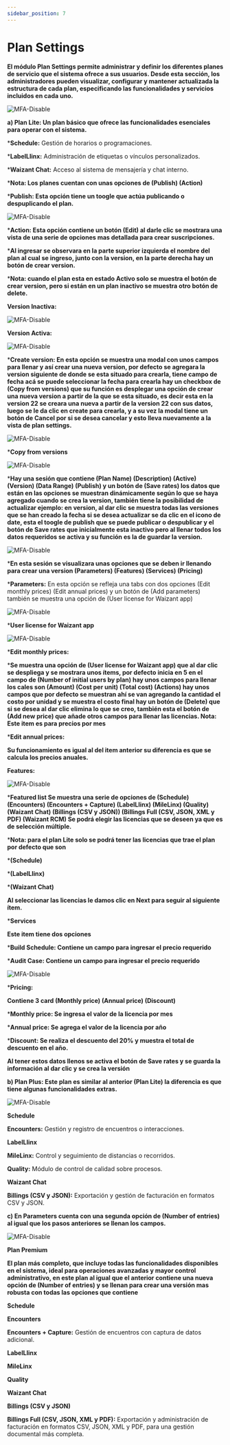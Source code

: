 ```yaml
---
sidebar_position: 7
---
```


# Plan Settings

**El módulo Plan Settings permite administrar y definir los diferentes planes de servicio que el sistema ofrece a sus usuarios. Desde esta sección, los administradores pueden visualizar, configurar y mantener actualizada la estructura de cada plan, especificando las funcionalidades y servicios incluidos en cada uno.**

![MFA-Disable](/img/backoffice-user/plan_settings_backoffice.png)

**a) Plan Lite: Un plan básico que ofrece las funcionalidades esenciales para operar con el sistema.**

***Schedule:**
Gestión de horarios o programaciones.

***LabelLlinx:**
Administración de etiquetas o vínculos personalizados.

***Waizant Chat:**
Acceso al sistema de mensajería y chat interno.

***Nota: Los planes cuentan con unas opciones de (Publish) (Action)**

***Publish: Esta opción tiene un toogle que actúa publicando o despuplicando el plan.**

![MFA-Disable](/img/backoffice-user/plan_lite_backoffice.png)

***Action: Esta opción contiene un botón (Edit) al darle clic se mostrara una vista de una serie de opciones mas detallada para crear suscripciones.**

***Al ingresar se observara en la parte superior izquierda el nombre del plan al cual se ingreso, junto con la version, en la parte derecha hay un botón de crear version.**

***Nota: cuando el plan esta en estado Activo solo se muestra el botón de crear version, pero si están en un plan inactivo se muestra otro botón de delete.**

**Version Inactiva:**

![MFA-Disable](/img/backoffice-user/version_inactivate_backoffice.png)

**Version Activa:**

![MFA-Disable](/img/backoffice-user/version_activate_backoffice.png)

***Create version: En esta opción se muestra una modal con unos campos para llenar y así crear una nueva version, por defecto se agregara la version siguiente de donde se esta situado para crearla, tiene campo de fecha acá se puede seleccionar la fecha para crearla hay un checkbox de (Copy from versions) que su función es desplegar una opción de crear una nueva version a partir de la que se esta situado, es decir esta en la version 22 se creara una nueva a partir de la version 22 con sus datos, luego se le da clic en create para crearla, y a su vez la modal tiene un botón de Cancel por si se desea cancelar y esto lleva nuevamente a la vista de plan settings.**

![MFA-Disable](/img/backoffice-user/new_version_backoffice.png) 

***Copy from versions**

![MFA-Disable](/img/backoffice-user/new_version_copy_backoffice.png)

***Hay una sesión que contiene (Plan Name) (Description) (Active) (Version) (Data Range) (Publish) y un botón de (Save rates) los datos que están en las opciones se muestran dinámicamente según lo que se haya agregado cuando se crea la version, también tiene la posibilidad de actualizar ejemplo: en version, al dar clic se muestra todas las versiones que se han creado la fecha si se desea actualizar se da clic en el icono de date, esta el toogle de publish que se puede publicar o despublicar y el botón de Save rates que inicialmente esta inactivo pero al llenar todos los datos requeridos se activa y su función es la de guardar la version.**

![MFA-Disable](/img/backoffice-user/plan_name_backoffice.png)

***En esta sesión se visualizara unas opciones que se deben ir llenando para crear una version (Parameters) (Features) (Services) (Pricing)**

***Parameters:**
En esta opción se refleja una tabs con dos opciones (Edit monthly prices) (Edit annual prices) y un botón de (Add parameters) también se muestra una opción de (User license for Waizant app)

![MFA-Disable](/img/backoffice-user/view_parameters_backoffice.png)

***User license for Waizant app**

![MFA-Disable](/img/backoffice-user/user_license_app.png)

***Edit monthly prices:**

***Se muestra una opción de (User license for Waizant app) que al dar clic se despliega y se mostrara unos ítems, por defecto inicia en 5 en el campo de (Number of initial users by plan) hay unos campos para llenar los cales son (Amount) (Cost per unit) (Total cost) (Actions) hay unos campos que por defecto se muestran ahí se van agregando la cantidad el costo por unidad y se muestra el costo final hay un botón de (Delete) que si se desea al dar clic elimina lo que se creo, también esta el botón de (Add new price) que añade otros campos para llenar las licencias. Nota: Este item es para precios por mes**

***Edit annual prices:**

**Su funcionamiento es igual al del item anterior su diferencia es que se calcula los precios anuales.**

**Features:**

![MFA-Disable](/img/backoffice-user/features_plant_backoffice.png)

***Featured list Se muestra una serie de opciones de (Schedule) (Encounters) (Encounters + Capture) (LabelLlinx) (MileLinx) (Quality) (Waizant Chat) (Billings (CSV y JSON)) (Billings Full (CSV, JSON, XML y PDF) (Waizant RCM) Se podrá elegir las licencias que se deseen ya que es de selección múltiple.**

***Nota: para el plan Lite solo se podrá tener las licencias que trae el plan por defecto que son**

***(Schedule)**

***(LabelLlinx)**

***(Waizant Chat)**

**Al seleccionar las licencias le damos clic en Next para seguir al siguiente ítem.**

***Services**

**Este item tiene dos opciones**

***Build Schedule: Contiene un campo para ingresar el precio requerido**

***Audit Case: Contiene un campo para ingresar el precio requerido**

![MFA-Disable](/img/backoffice-user/list_service_backoffice.png)

***Pricing:**

**Contiene 3 card (Monthly price) (Annual price) (Discount)**

***Monthly price: Se ingresa el valor de la licencia por mes**

***Annual price: Se agrega el valor de la licencia por año**

***Discount: Se realiza el descuento del 20% y muestra el total de descuento en el año.**

**Al tener estos datos llenos se activa el botón de Save rates y se guarda la información al dar clic y se crea la versión**

**b) Plan Plus: Este plan es similar al anterior (Plan Lite) la diferencia es que tiene algunas funcionalidades extras.**

![MFA-Disable](/img/backoffice-user/pircing_service_backoffice.png)

**Schedule**

**Encounters:**
Gestión y registro de encuentros o interacciones.

**LabelLlinx**

**MileLinx:**
Control y seguimiento de distancias o recorridos.

**Quality:**
Módulo de control de calidad sobre procesos.

**Waizant Chat**

**Billings (CSV y JSON):**
Exportación y gestión de facturación en formatos CSV y JSON.

**c) En Parameters cuenta con una segunda opción de (Number of entries) al igual que los pasos anteriores se llenan los campos.**

![MFA-Disable](/img/backoffice-user/number_of_entries.png)

**Plan Premium**

**El plan más completo, que incluye todas las funcionalidades disponibles en el sistema, ideal para operaciones avanzadas y mayor control administrativo, en este plan al igual que el anterior contiene una nueva opción de (Number of entries) y se llenan para crear una versión mas robusta con todas las opciones que contiene**

**Schedule**

**Encounters**

**Encounters + Capture:**
Gestión de encuentros con captura de datos adicional.

**LabelLlinx**

**MileLinx**

**Quality**

**Waizant Chat**

**Billings (CSV y JSON)**

**Billings Full (CSV, JSON, XML y PDF):**
Exportación y administración de facturación en formatos CSV, JSON, XML y PDF, para una gestión documental más completa.